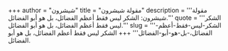 +++
author = "شيشرون"
title = "مقولة شيشرون"
description = '''مقولة شيشرون: الشكر ليس فقط أعظم الفضائل، بل هو أبو الفضائل.'''
quote = '''الشكر ليس فقط أعظم الفضائل، بل هو أبو الفضائل.'''
slug = '''الشكر-ليس-فقط-أعظم-الفضائل،-بل-هو-أبو-الفضائل'''
+++
الشكر ليس فقط أعظم الفضائل، بل هو أبو الفضائل.
